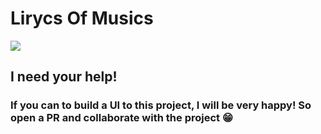 # Lirycs Of Musics
![](./public/favicon/Search-Lirycs.gif)

## I need your help! 
### If you can to build a UI to this project, I will be very happy! So open a PR and collaborate with the project 😁
